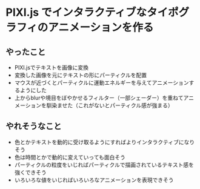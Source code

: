 # PIXI.js でインタラクティブなタイポグラフィのアニメーションを作る


## やったこと
- PIXI.jsでテキストを画像に変換
- 変換した画像を元にテキストの形にパーティクルを配置
- マウスが近づくとパーティクルに運動エネルギーを与えてアニメーションするようにした
- 上からblurや境目をぼやかせるフィルター（一部シェーダー）を重ねてアニメーションを馴染ませた（これがないとパーティクル感が強まる）

## やれそうなこと
- 色とかテキストを動的に受け取るようにすればよりインタラクティブになりそう
- 色は時間とかで動的に変えていっても面白そう
- パーティクルの粒度をいじればパーティクルで描画されているテキスト感を強くできそう
- いろいろな値をいじればいろいろなアニメーションを表現できそう
